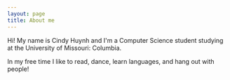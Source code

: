```yaml
---
layout: page
title: About me
---
```


Hi! My name is Cindy Huynh and I'm a Computer Science student studying at the University of Missouri: Columbia.

In my free time I like to read, dance, learn languages, and hang out with people!
